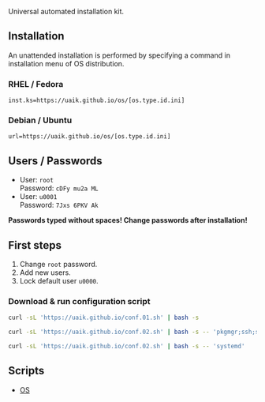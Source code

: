 Universal automated installation kit.

## Installation

An unattended installation is performed by specifying a command in installation menu of OS distribution.

### RHEL / Fedora

```
inst.ks=https://uaik.github.io/os/[os.type.id.ini]
```

### Debian / Ubuntu

```
url=https://uaik.github.io/os/[os.type.id.ini]
```

## Users / Passwords

- User: `root`  
  Password: `cDFy mu2a ML`
- User: `u0001`  
  Password: `7Jxs 6PKV Ak`

**Passwords typed without spaces! Change passwords after installation!**

## First steps

1. Change `root` password.
2. Add new users.
3. Lock default user `u0000`.

### Download & run configuration script

```sh
curl -sL 'https://uaik.github.io/conf.01.sh' | bash -s
```

```sh
curl -sL 'https://uaik.github.io/conf.02.sh' | bash -s -- 'pkgmgr;ssh;sysctl;vim'
```

```sh
curl -sL 'https://uaik.github.io/conf.02.sh' | bash -s -- 'systemd'
```

## Scripts

- [OS](https://github.com/uaik/uaik.github.io/tree/main/docs/os)

